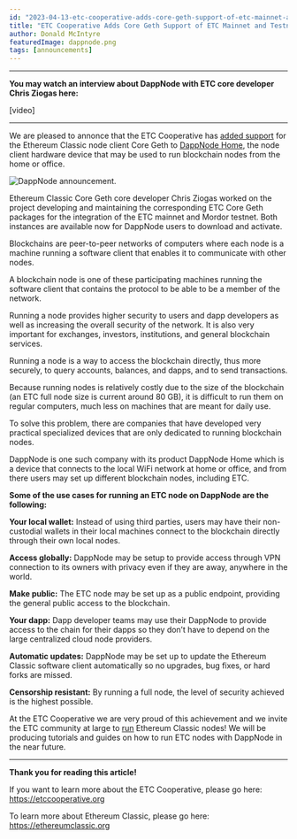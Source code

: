 ```yaml
---
id: "2023-04-13-etc-cooperative-adds-core-geth-support-of-etc-mainnet-and-testnet-to-dappnode-en"
title: "ETC Cooperative Adds Core Geth Support of ETC Mainnet and Testnet to DappNode"
author: Donald McIntyre
featuredImage: dappnode.png
tags: [announcements]
---
```


---
**You may watch an interview about DappNode with ETC core developer Chris Ziogas here:**

[video]

---

We are pleased to annonce that the ETC Cooperative has [added support](https://twitter.com/DAppNode/status/1645784583932346381) for the Ethereum Classic node client Core Geth to [DappNode Home](https://dappnode.com/), the node client hardware device that may be used to run blockchain nodes from the home or office.

![DappNode announcement.](/dappnode-tweet-2.png)

Ethereum Classic Core Geth core developer Chris Ziogas worked on the project developing and maintaining the corresponding ETC Core Geth packages for the integration of the ETC mainnet and Mordor testnet. Both instances are available now for DappNode users to download and activate.

Blockchains are peer-to-peer networks of computers where each node is a machine running a software client that enables it to communicate with other nodes. 

A blockchain node is one of these participating machines running the software client that contains the protocol to be able to be a member of the network.

Running a node provides higher security to users and dapp developers as well as increasing the overall security of the network. It is also very important for exchanges, investors, institutions, and general blockchain services.

Running a node is a way to access the blockchain directly, thus more securely, to query accounts, balances, and dapps, and to send transactions.

Because running nodes is relatively costly due to the size of the blockchain (an ETC full node size is current around 80 GB), it is difficult to run them on regular computers, much less on machines that are meant for daily use.

To solve this problem, there are companies that have developed very practical specialized devices that are only dedicated to running blockchain nodes.

DappNode is one such company with its product DappNode Home which is a device that connects to the local WiFi network at home or office, and from there users may set up different blockchain nodes, including ETC.

**Some of the use cases for running an ETC node on DappNode are the following:**

**Your local wallet:** Instead of using third parties, users may have their non-custodial wallets in their local machines connect to the blockchain directly through their own local nodes.

**Access globally:** DappNode may be setup to provide access through VPN connection to its owners with privacy even if they are away, anywhere in the world.

**Make public:** The ETC node may be set up as a public endpoint, providing the general public access to the blockchain.

**Your dapp:** Dapp developer teams may use their DappNode to provide access to the chain for their dapps so they don’t have to depend on the large centralized cloud node providers.

**Automatic updates:** DappNode may be set up to update the Ethereum Classic software client automatically so no upgrades, bug fixes, or hard forks are missed.

**Censorship resistant:** By running a full node, the level of security achieved is the highest possible.

At the ETC Cooperative we are very proud of this achievement and we invite the ETC community at large to [run](https://dappnode.com) Ethereum Classic nodes! We will be producing tutorials and guides on how to run ETC nodes with DappNode in the near future.

--- 

**Thank you for reading this article!**

If you want to learn more about the ETC Cooperative, please go here: https://etccooperative.org

To learn more about Ethereum Classic, please go here: https://ethereumclassic.org
